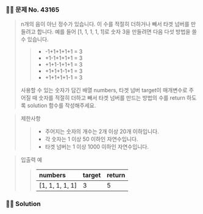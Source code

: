 ### 🧑‍💻 문제 No. 43165

> n개의 음이 아닌 정수가 있습니다. 이 수를 적절히 더하거나 빼서 타겟 넘버를 만들려고 합니다. 
> 예를 들어 [1, 1, 1, 1, 1]로 숫자 3을 만들려면 다음 다섯 방법을 쓸 수 있습니다.
>
>> - -1+1+1+1+1 = 3
>> - +1-1+1+1+1 = 3
>> - +1+1-1+1+1 = 3
>> - +1+1+1-1+1 = 3
>> - +1+1+1+1-1 = 3
>
> 사용할 수 있는 숫자가 담긴 배열 numbers, 타겟 넘버 target이 매개변수로 주어질 때 숫자를 적절히 더하고 빼서 타겟 넘버를 만드는 방법의 수를 return 하도록 solution 함수를 작성해주세요.

> 제한사항
>> - 주어지는 숫자의 개수는 2개 이상 20개 이하입니다.
>> - 각 숫자는 1 이상 50 이하인 자연수입니다.
>> - 타겟 넘버는 1 이상 1000 이하인 자연수입니다.

> 입출력 예
>> |numbers|target|return|
>> |:---|:---|:---|
>> |[1, 1, 1, 1, 1]|3|5|

### 🧑‍💻 Solution